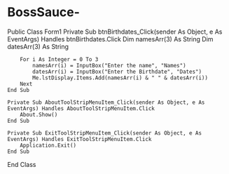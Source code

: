 # BossSauce-
Public Class Form1
    Private Sub btnBirthdates_Click(sender As Object, e As EventArgs) Handles btnBirthdates.Click
        Dim namesArr(3) As String
        Dim datesArr(3) As String

        For i As Integer = 0 To 3
            namesArr(i) = InputBox("Enter the name", "Names")
            datesArr(i) = InputBox("Enter the Birthdate", "Dates")
            Me.lstDisplay.Items.Add(namesArr(i) & " " & datesArr(i))
        Next
    End Sub

    Private Sub AboutToolStripMenuItem_Click(sender As Object, e As EventArgs) Handles AboutToolStripMenuItem.Click
        About.Show()
    End Sub

    Private Sub ExitToolStripMenuItem_Click(sender As Object, e As EventArgs) Handles ExitToolStripMenuItem.Click
        Application.Exit()
    End Sub
End Class
